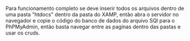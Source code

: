 Para funcionamento completo se deve inserir todos os arquivos dentro de uma pasta "htdocs" dentro da pasta do XAMP, então abra o servidor no navegador e copie o código do banco de dados do arquivo SQl  para o PhPMyAdmin, então basta navegar entre as paginas dentro das pastas e usar os cruds.
